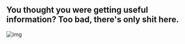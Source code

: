 ## You thought you were getting useful information? Too bad, there's only shit here.

![img](https://i.imgur.com/OL6fqh7.jpg)
